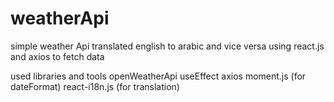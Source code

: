 # weatherApi
simple weather Api translated english to arabic and vice versa using react.js and axios to fetch data 

used libraries and tools
openWeatherApi
useEffect 
axios
moment.js (for dateFormat)
react-i18n.js (for translation)
